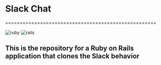 # Slack Chat
====================================================

![ruby](https://img.shields.io/badge/Ruby-2.4.2-red.svg)
![rails](https://img.shields.io/badge/Rails-5.1.4-red.svg)

## This is the repository for a Ruby on Rails application that clones the Slack behavior